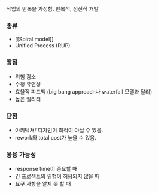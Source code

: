 작업의 반복을 가정함.
반복적, 점진적 개발

### 종류 
- [[Spiral model]]
- Unified Process (RUP)


### 장점
- 위험 감소
- 수정 유연성
- 효율적 피드백 (big bang approach나 waterfall 모델과 달리)
- 높은 퀄리티

### 단점
- 아키텍쳐/ 디자인이 최적이 아닐 수 있음.
- rework와 total cost가 높을 수 있음.

### 응용 가능성
- response time이 중요할 때
- 긴 프로젝트의 위험이 허용되지 않을 때
- 요구 사항을 알지 못 할 때   
